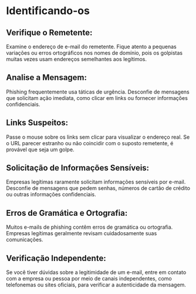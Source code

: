 # Identificando-os

## Verifique o Remetente:
Examine o endereço de e-mail do remetente. Fique atento a pequenas variações ou erros ortográficos nos nomes de domínio, pois os golpistas muitas vezes usam endereços semelhantes aos legítimos.

## Analise a Mensagem:
Phishing frequentemente usa táticas de urgência. Desconfie de mensagens que solicitam ação imediata, como clicar em links ou fornecer informações confidenciais.

## Links Suspeitos:
Passe o mouse sobre os links sem clicar para visualizar o endereço real. Se o URL parecer estranho ou não coincidir com o suposto remetente, é provável que seja um golpe.

## Solicitação de Informações Sensíveis:
Empresas legítimas raramente solicitam informações sensíveis por e-mail. Desconfie de mensagens que pedem senhas, números de cartão de crédito ou outras informações confidenciais.

## Erros de Gramática e Ortografia:
Muitos e-mails de phishing contêm erros de gramática ou ortografia. Empresas legítimas geralmente revisam cuidadosamente suas comunicações.

## Verificação Independente:
Se você tiver dúvidas sobre a legitimidade de um e-mail, entre em contato com a empresa ou pessoa por meio de canais independentes, como telefonemas ou sites oficiais, para verificar a autenticidade da mensagem.